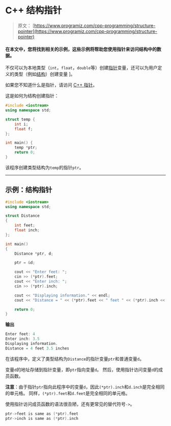 # C++ 结构指针

> 原文： [https://www.programiz.com/cpp-programming/structure-pointer](https://www.programiz.com/cpp-programming/structure-pointer)

#### 在本文中，您将找到相关的示例，这些示例将帮助您使用指针来访问结构中的数据。

不仅可以为本地类型（`int`，`float`，`double`等）创建[指针](/cpp-programming/pointers "C++ pointers")变量，还可以为用户定义的类型（例如[结构](/cpp-programming/structure "C++ structures")）创建变量 ]。

如果您不知道什么是指针，请访问 [C++ 指针](https://www.programiz.com/cpp-programming/pointers)。

这是如何为结构创建指针：

```cpp
#include <iostream>
using namespace std;

struct temp {
    int i;
    float f;
};

int main() {
    temp *ptr;
    return 0;
}
```

该程序创建类型结构为`temp`的指针`ptr`。

* * *

## 示例：结构指针

```cpp
#include <iostream>
using namespace std;

struct Distance
{
    int feet;
    float inch;
};

int main()
{
    Distance *ptr, d;

    ptr = &d;

    cout << "Enter feet: ";
    cin >> (*ptr).feet;
    cout << "Enter inch: ";
    cin >> (*ptr).inch;

    cout << "Displaying information." << endl;
    cout << "Distance = " << (*ptr).feet << " feet " << (*ptr).inch << " inches";

    return 0;
}
```

**输出**

```cpp
Enter feet: 4
Enter inch: 3.5
Displaying information.
Distance = 4 feet 3.5 inches
```

在该程序中，定义了类型结构为`Distance`的指针变量`ptr`和普通变量`d`。

变量`d`的地址存储到指针变量，即`ptr`指向变量`d`。 然后，使用指针访问变量`d`的成员函数。

**注意**：由于指针`ptr`指向此程序中的变量`d`，因此`(*ptr).inch`和`d.inch`是完全相同的单元格。 同样，`(*ptr).feet`和`d.feet`是完全相同的单元格。

使用指针访问成员函数的语法很丑陋，还有更常见的替代符号`->`。

```cpp
ptr->feet is same as (*ptr).feet
ptr->inch is same as (*ptr).inch
```